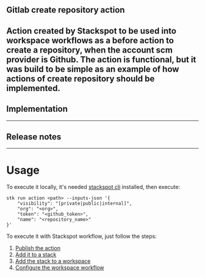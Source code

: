 ## Gitlab create repository action

Action created by Stackspot to be used into workspace workflows as a before action to create a repository, when the account scm provider is Github.
The action is functional, but it was build to be simple as an example of how actions of create repository should be implemented.
---
## Implementation
---
## Release notes
---
# Usage

To execute it locally, it's needed [stackspot cli](https://docs.stackspot.com/home/stk-cli/install) installed, then execute:

```
stk run action <path> --inputs-json '{
    "visibility": "[private|public|internal]", 
    "org": "<org>", 
    "token": "<github_token>", 
    "name": "<repository_name>"
}'
```

To execute it with Stackspot workflow, just follow the steps: 
1. [Publish the action](https://docs.stackspot.com/guides/studio-guides/publish-action/)
2. [Add it to a stack](https://docs.stackspot.com/guides/studio-guides/create-stack/)
3. [Add the stack to a workspace](https://docs.stackspot.com/home/workspace/add-stacks/)
4. [Configure the workspace workflow](https://docs.stackspot.com/home/workspace/configure-workflow/)